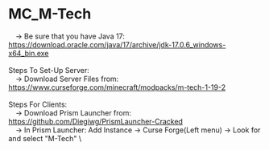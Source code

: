 # MC_M-Tech
&emsp;-> Be sure that you have Java 17: https://download.oracle.com/java/17/archive/jdk-17.0.6_windows-x64_bin.exe \
\
Steps To Set-Up Server:\
&emsp;-> Download Server Files from: https://www.curseforge.com/minecraft/modpacks/m-tech-1-19-2 \
\
Steps For Clients:\
&emsp;-> Download Prism Launcher from: https://github.com/Diegiwg/PrismLauncher-Cracked \
&emsp;-> In Prism Launcher: Add Instance -> Curse Forge(Left menu) -> Look for and select "M-Tech" \

